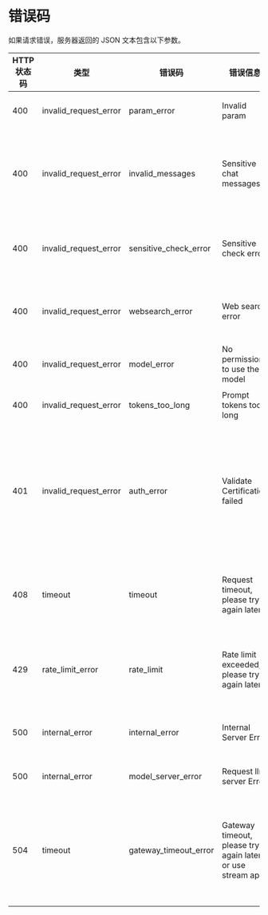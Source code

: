 # 错误码

如果请求错误，服务器返回的 JSON 文本包含以下参数。

| HTTP 状态码 | 类型                  | 错误码                | 错误信息                                                  | 描述                                                                               |
| ----------- | --------------------- | --------------------- | --------------------------------------------------------- | ---------------------------------------------------------------------------------- |
| 400         | invalid_request_error | param_error           | Invalid param                                             | 参数不合法                                                                         |
| 400         | invalid_request_error | invalid_messages      | Sensitive chat messages                                   | 对话内容触发敏感词/合规校验                                                        |
| 400         | invalid_request_error | sensitive_check_error | Sensitive check error                                     | 合规/敏感内容检测失败                                                              |
| 400         | invalid_request_error | websearch_error       | Web search error                                          | 联网搜索失败或不可用                                                               |
| 400         | invalid_request_error | model_error           | No permission to use the model                            | 没有模型权限                                                                       |
| 400         | invalid_request_error | tokens_too_long       | Prompt tokens too long                                    | 提示词过长                                                                         |
| 401         | invalid_request_error | auth_error            | Validate Certification failed                             | token 无效，用户可以参考[鉴权说明](/modelverse/api_doc/certificate.md)获取最新密钥 |
| 408         | timeout               | timeout               | Request timeout, please try again later                   | 请求超时，请稍后重试                                                               |
| 429         | rate_limit_error      | rate_limit            | Rate limit exceeded, please try again later               | 触发限流，请稍后重试                                                               |
| 500         | internal_error        | internal_error        | Internal Server Error                                     | 服务器内部错误                                                                     |
| 500         | internal_error        | model_server_error    | Request llm server Error                                  | LLM 服务异常                                                                       |
| 504         | timeout               | gateway_timeout_error | Gateway timeout, please try again later or use stream api | 网关超时，请稍后重试或使用流式接口                                                 |
